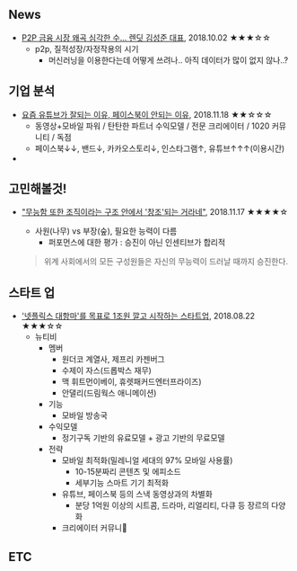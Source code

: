 ## News
- [P2P 금융 시장 왜곡 심각한 수... 렌딧 김성준 대표](https://outstanding.kr/p2plendit20181002/, "outstanding, 2018.10.12"), 2018.10.02 ★★★☆☆
    - p2p, 질적성장/자정작용의 시기
        - 머신러닝을 이용한다는데 어떻게 쓰려나.. 아직 데이터가 많이 없지 않나..?


## 기업 분석
- [요즘 유튜브가 잘되는 이유, 페이스북이 안되는 이유](https://outstanding.kr/globalplatform20180807/, "outstanding, 2018.11.18"), 2018.11.18 ★★☆☆☆
    - 동영상+모바일 파워 / 탄탄한 파트너 수익모델 / 전문 크리에이터 / 1020 커뮤니티 / 독점
    - 페이스북↓↓, 밴드↓, 카카오스토리↓, 인스타그램↑, 유튜브↑↑↑(이용시간)
-
## 고민해볼것!
- ["무능함 또한 조직이라는 구조 안에서 '창조'되는 거라네"](https://outstanding.kr/peterprinciple20180222/, "outstanding, 2018.11.20"), 2018.11.17 ★★★★☆
    - 사원(나무) vs 부장(숲), 필요한 능력이 다름
        - 퍼포먼스에 대한 평가 : 승진이 아닌 인센티브가 합리적

    > 위계 사회에서의 모든 구성원들은 자신의 무능력이 드러날 때까지 승진한다.


## 스타트 업
- ['넷플릭스 대항마'를 목표로 1조원 깔고 시작하는 스타트업](https://outstanding.kr/nuuutv20180822/, "outstanding, 2018.11.20"), 2018.08.22 ★★★☆☆
    - 뉴티비
        - 멤버
            - 원더코 계열사, 제프리 카젠버그
            - 수제이 자스(드롭박스 재무)
            - 맥 휘트먼이베이, 휴렛패커드엔터프라이즈)
            - 안댈리(드림웍스 애니메이션)
        - 기능
            - 모바일 방송국
        - 수익모델
            - 정기구독 기반의 유료모델 + 광고 기반의 무료모델
        - 전략
            - 모바일 최적화(밀레니얼 세대의 97% 모바일 사용률)
                - 10-15분짜리 콘텐츠 및 에피소드
                - 세부기능 스마트 기기 최적화
            - 유튜브, 페이스북 등의 스낵 동영상과의 차별화
                - 분당 1억원 이상의 시트콤, 드라마, 리얼리티, 다큐 등 장르의 다양화
            - 크리에이터 커뮤니

## ETC
